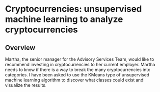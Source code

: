 # Cryptocurrencies: unsupervised machine learning to analyze cryptocurrencies
## Overview
Martha, the senior manager for the Advisory Services Team, would like to recommend investing in cryptocurrencies to her current employer. Martha needs to know if there is a way to break the many cryptocurrencies into categories. I have been asked to use  the KMeans type of unsupervised machine learning algorithm to discover what classes could exist and visualize the results.
